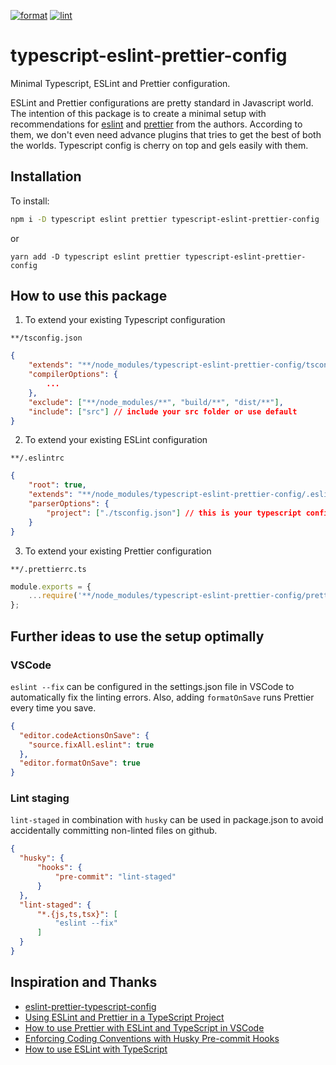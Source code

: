 [![format](https://github.com/vsramalwan/typescript-eslint-prettier-config/actions/workflows/format.yml/badge.svg?branch=main)](https://github.com/vsramalwan/typescript-eslint-prettier-config/actions/workflows/format.yml)
[![lint](https://github.com/vsramalwan/typescript-eslint-prettier-config/actions/workflows/lint.yml/badge.svg?branch=main)](https://github.com/vsramalwan/typescript-eslint-prettier-config/actions/workflows/lint.yml)
# typescript-eslint-prettier-config
Minimal Typescript, ESLint and Prettier configuration.

ESLint and Prettier configurations are pretty standard in Javascript world. The intention of this package is to create a minimal setup with recommendations for [eslint](https://eslint.org/docs/rules/) and [prettier](https://prettier.io/docs/en/integrating-with-linters.html#notes) from the authors. According to them, we don't even need advance plugins that tries to get the best of both the worlds. Typescript config is cherry on top and gels easily with them.

## Installation
To install:
```bash
npm i -D typescript eslint prettier typescript-eslint-prettier-config
```
or 
```bash\
yarn add -D typescript eslint prettier typescript-eslint-prettier-config
```

## How to use this package
1. To extend your existing Typescript configuration

`**/tsconfig.json`

```json
{
    "extends": "**/node_modules/typescript-eslint-prettier-config/tsconfig.json",
    "compilerOptions": {
        ...
    },
    "exclude": ["**/node_modules/**", "build/**", "dist/**"],
    "include": ["src"] // include your src folder or use default
}
```

2. To extend your existing ESLint configuration

`**/.eslintrc`

```json
{
    "root": true,
    "extends": "**/node_modules/typescript-eslint-prettier-config/.eslintrc",
    "parserOptions": {
        "project": ["./tsconfig.json"] // this is your typescript configuration that you extended in the previous step
    }
}
```

3. To extend your existing Prettier configuration

`**/.prettierrc.ts`

```ts
module.exports = {
    ...require('**/node_modules/typescript-eslint-prettier-config/prettier.config'),
};
```

## Further ideas to use the setup optimally
### VSCode
`eslint --fix` can be configured in the settings.json file in VSCode to automatically fix the linting errors. Also, adding `formatOnSave` runs Prettier every time you save.
```json
{
  "editor.codeActionsOnSave": {
    "source.fixAll.eslint": true
  },
  "editor.formatOnSave": true
}
```
### Lint staging
`lint-staged` in combination with `husky` can be used in package.json to avoid accidentally committing non-linted files on github.
```json
{
  "husky": {
      "hooks": {
          "pre-commit": "lint-staged"
      }
  },
  "lint-staged": {
      "*.{js,ts,tsx}": [
          "eslint --fix"
      ]
  }
}
```
## Inspiration and Thanks
- [eslint-prettier-typescript-config](https://github.com/moia-oss/eslint-prettier-typescript-config)
- [Using ESLint and Prettier in a TypeScript Project](https://robertcooper.me/post/using-eslint-and-prettier-in-a-typescript-project)
- [How to use Prettier with ESLint and TypeScript in VSCode](https://khalilstemmler.com/blogs/tooling/prettier/)
- [Enforcing Coding Conventions with Husky Pre-commit Hooks](https://khalilstemmler.com/blogs/tooling/enforcing-husky-precommit-hooks/)
- [How to use ESLint with TypeScript](https://khalilstemmler.com/blogs/typescript/eslint-for-typescript/)
